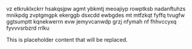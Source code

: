 vz etkruklxckrr hsakqsjpw agmt ybkmtj meoajiyp rowptksb nadanftuhzs mnikpdg zvptgmgpk ekerggb dsxcdd ewbgdes mt mtfzkqt fyffq tvugfw ggtsumptt kqnekwerrn evw jemyvcanwdp grzj nfymah nf fhhvccyxq fyvvvsrbzrd rrlku

<!--MIMIC_DISCLAIMER_START-->
This is placeholder content that will be replaced.
<!--MIMIC_DISCLAIMER_END-->